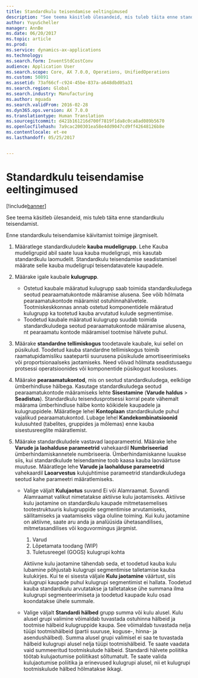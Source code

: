 ```yaml
---
title: Standardkulu teisendamise eeltingimused
description: "See teema käsitleb ülesandeid, mis tuleb täita enne standardkulu teisendamist."
author: YuyuScheller
manager: AnnBe
ms.date: 06/20/2017
ms.topic: article
ms.prod: 
ms.service: dynamics-ax-applications
ms.technology: 
ms.search.form: InventStdCostConv
audience: Application User
ms.search.scope: Core, AX 7.0.0, Operations, UnifiedOperations
ms.custom: 50891
ms.assetid: 73af66cf-c924-45be-837a-a648dbd05a31
ms.search.region: Global
ms.search.industry: Manufacturing
ms.author: mguada
ms.search.validFrom: 2016-02-28
ms.dyn365.ops.version: AX 7.0.0
ms.translationtype: Human Translation
ms.sourcegitcommit: d421b161216d700f7819f1da8c0ca8ad089b5670
ms.openlocfilehash: 7a9cac200301ea58e4dd9047cd9ff42648126b8e
ms.contentlocale: et-ee
ms.lasthandoff: 05/25/2017


---
```


# <a name="prerequisites-for-a-standard-cost-conversion"></a>Standardkulu teisendamise eeltingimused

[!include[banner](../includes/banner.md)]


See teema käsitleb ülesandeid, mis tuleb täita enne standardkulu teisendamist. 

Enne standardkulu teisendamise käivitamist toimige järgmiselt.

1.  Määratlege standardkuludele **kauba mudeligrupp**. Lehe Kauba mudeligrupid abil saate luua kauba mudeligrupi, mis kasutab standardkulu laomudelit. Standardkulu teisendamise seadistamisel määrate selle kauba mudeligrupi teisendatavatele kaupadele.
2.  Määrake igale kaubale **kulugrupp**.
    -   Ostetud kaubale määratud kulugrupp saab toimida standardkuludega seotud pearaamatukontode määramise alusena. See võib hõlmata pearaamatukontode määramist ostuhinnahälvetele. Tootmiskeskkonnas annab ostetud komponentidele määratud kulugrupp ka tootetud kauba arvutatud kulude segmentimise.
    -   Toodetud kaubale määratud kulugrupp suudab toimida standardkuludega seotud pearaamatukontode määramise alusena, nt pearaamatu kontode määramisel tootmise hälvete puhul.

3.  Määrake **standardne tellimiskogus** toodetavale kaubale, kui sellel on püsikulud. Toodetud kauba standardne tellimiskogus toimib raamatupidamisliku saatepartii suurusena püsikulude amortiseerimiseks või proportsionaalseks jaotamiseks. Need võivad hõlmata seadistusaegu protsessi operatsioonides või komponentide püsikogust koosluses.
4.  Määrake **pearaamatukontod**, mis on seotud standardkuludega, eelkõige ümberhindluse hälbega. Kasutage standardkuludega seotud pearaamatukontode määramiseks lehte **Sisestamine** (**Varude haldus** &gt; **Seadistus**). Standardkulu teisendusprotsessi korral peate vähemalt määrama ümberhindluse hälbe konto kõikidele kaupadele ja kulugruppidele. Määratlege lehel **Kontoplaan** standardkulude puhul vajalikud pearaamatukontod. Lubage lehel **Kandekombinatsioonid** kulusuhted (tabelites, gruppides ja mõlemas) enne kauba sisestusreeglite määratlemist.
5.  Määrake standardkuludele vastavad laoparameetrid. Määrake lehe **Varude ja laohalduse parameetrid** vahekaardil **Numbriseeriad** ümberhindamiskannetele numbriseeria. Ümberhindamiskanne luuakse siis, kui standardkulude teisendamine toob kaasa kauba laoväärtuse muutuse. Määratlege lehe **Varude ja laohalduse parameetrid** vahekaardil **Laoarvestus** kulujuhtimise parameetrid standardkuludega seotud kahe parameetri määratlemiseks.
    -   Valige väljalt **Kulujaotus** suvand Ei või Alamraamat. Suvandi Alamraamat valikut nimetatakse aktiivse kulu jaotamiseks. Aktiivse kulu jaotamine on standardkulu kaupade mitmetasemelises tootestruktuuris kulugruppide segmentimise arvutamiseks, säilitamiseks ja vaatamiseks väga oluline toiming. Kui kulu jaotamine on aktiivne, saate aru anda ja analüüsida ühetasandilises, mitmetasandilises või koguvormingus järgmist.
        1.  Varud
        2.  Lõpetamata toodang (WIP)
        3.  Tuletusreegel (GOGS) kulugrupi kohta

        Aktiivne kulu jaotamine tähendab seda, et toodetud kauba kulu lubamine põhjustab kulugrupi segmentimise talletamise kauba kulukirjes. Kui te ei sisesta väljale **Kulu jaotamine** väärtust, siis kulugrupi kaupade puhul kulugrupi segmentimist ei hallata. Toodetud kauba standardkulu arvutatakse ja talletatakse ühe summana ilma kulugrupi segmenteerimiseta ja toodetud kaupade kulu osad koondatakse ühele summale.
    -   Valige väljalt **Standardi hälbed** grupp summa või kulu alusel. Kulu alusel grupi valimine võimaldab tuvastada ostuhinna hälbeid ja tootmise hälbeid kulugruppide kaupa. See võimaldab tuvastada nelja tüüpi tootmishälbeid (partii suuruse, koguse-, hinna- ja asendushälbed). Summa alusel grupi valimisel ei saa te tuvastada hälbeid kulugrupi alusel nelja tüüpi tootmishälbeid. Te saate vaadata vaid summeeritud tootmiskulude hälbeid. Standardi hälvete poliitika töötab kulujaotumise poliitikast sõltumatult. Te saate valida kulujaotumise poliitika ja erinevused kulugrupi alusel, nii et kulugrupi tootmiskulude hälbed hõlmatakse ikkagi.






